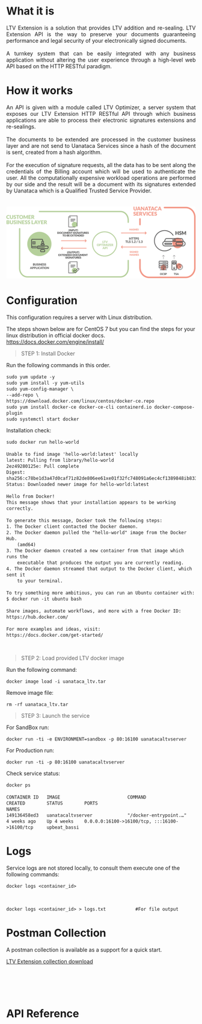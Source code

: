# What it is

<div style="text-align: justify">
LTV Extension is a solution that provides LTV addition and re-sealing. LTV Extension API is the way to preserve your documents guaranteeing performance and legal security of your electronically signed documents.
<br></br>
A turnkey system that can be easily integrated with any business application without altering the user experience through a high-level web API based on the HTTP RESTful paradigm.
</div>

# How it works

<div style="text-align: justify">
An API is given with a module called LTV Optimizer, a server system that exposes our LTV Extension HTTP RESTful API through which business applications are able to process their electronic signatures extensions and re-sealings.
<br></br>
The documents to be extended are processed in the customer business layer and are not send to Uanataca Services since a hash of the document is sent, created from a hash algorithm.
<br></br>
For the execution of signature requests, all the data has to be sent along the credentials of the Billing account which will be used to authenticate the user. All the  computationally expensive workload operations are performed by our side and the result will be a document with its signatures extended by Uanataca which is a Qualified Trusted Service Provider.
</div>
<br></br>

<img src="https://raw.githubusercontent.com/UANATACA/LTV-REPO/main/img/graf_LTV.png">


# Configuration

This configuration requires a server with Linux distribution.

The steps shown below are for CentOS 7 but you can find the steps for your linux distribution in official docker docs.
https://docs.docker.com/engine/install/

> STEP 1: Install Docker

Run the following commands in this order.

	sudo yum update -y
	sudo yum install -y yum-utils
	sudo yum-config-manager \
    --add-repo \
    https://download.docker.com/linux/centos/docker-ce.repo
	sudo yum install docker-ce docker-ce-cli containerd.io docker-compose-plugin
	sudo systemctl start docker

Installation check:

    sudo docker run hello-world

    Unable to find image 'hello-world:latest' locally
    latest: Pulling from library/hello-world
    2ez49280125e: Pull complete
    Digest: sha256:c78be1d3a47d0caf71z82de806ee61xe01f32fc748091a6ec4cf1389848ib833
    Status: Downloaded newer image for hello-world:latest

    Hello from Docker!
    This message shows that your installation appears to be working correctly.

    To generate this message, Docker took the following steps:
    1. The Docker client contacted the Docker daemon.
    2. The Docker daemon pulled the "hello-world" image from the Docker Hub.
        (amd64)
    3. The Docker daemon created a new container from that image which runs the
        executable that produces the output you are currently reading.
    4. The Docker daemon streamed that output to the Docker client, which sent it
        to your terminal.

    To try something more ambitious, you can run an Ubuntu container with:
    $ docker run -it ubuntu bash

    Share images, automate workflows, and more with a free Docker ID:
    https://hub.docker.com/

    For more examples and ideas, visit:
    https://docs.docker.com/get-started/

</br>

> STEP 2: Load provided LTV docker image 

Run the following command:

    docker image load -i uanataca_ltv.tar

Remove image file:

    rm -rf uanataca_ltv.tar

> STEP 3: Launch the service

For SandBox run:

    docker run -ti -e ENVIRONMENT=sandbox -p 80:16100 uanatacaltvserver

For Production run:

    docker run -ti -p 80:16100 uanatacaltvserver

Check service status:

    docker ps

    CONTAINER ID   IMAGE                         COMMAND                  CREATED        STATUS        PORTS                                             NAMES                                                                     
    149136458ed3   uanatacaltvserver             "/docker-entrypoint.…"   4 weeks ago    Up 4 weeks    0.0.0.0:16100->16100/tcp, :::16100->16100/tcp     upbeat_bassi


# Logs

Service logs are not stored locally, to consult them execute one of the following commands:

    docker logs <container_id>
<br>

    docker logs <container_id> > logs.txt           #For file output

# Postman Collection

A postman collection is available as a support for a quick start.<br>

<a href="https://cdn.bit4id.com/es/uanataca/public/signbox/Uanataca_SignBox_Postman.zip"> LTV Extension collection download</a>

<div id="APIReference" style="padding-top: 60px;font-color: #585856;"><h1>API Reference</h1></div>
